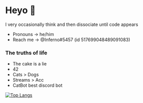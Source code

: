 # Heyo 👋

<!--
**Inferno-idk-what-to-do/Inferno-idk-what-to-do** is a ✨ _special_ ✨ repository because its `README.md` (this file) appears on your GitHub profile.

Here are some ideas to get you started:

- 🔭 I’m currently working on ...
- 🌱 I’m currently learning ...
- 👯 I’m looking to collaborate on ...
- 🤔 I’m looking for help with ...
- 💬 Ask me about ...
- 📫 How to reach me: ...
- 😄 Pronouns: ...
- ⚡ Fun fact: ...
-->

I very occasionally think and then dissociate until code appears

- Pronouns -> he/him
- Reach me -> @Inferno#5457 (id 517699048489091083)

### **The truths of life**

- The cake is a lie
- 42
- Cats > Dogs
- Streams > Acc
- CatBot best discord bot

[![Top Langs](https://github-readme-stats.vercel.app/api/top-langs/?username=Inferno-idk-what-to-do&title_color=fff&text_color=fff&bg_color=30,cc2b5e,753a88)](https://github.com/Inferno-idk-what-to-do)
